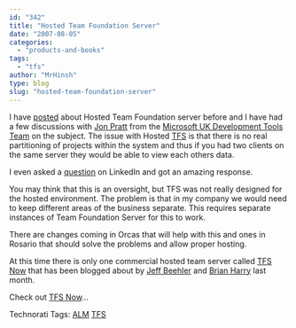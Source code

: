 ```yaml
---
id: "342"
title: "Hosted Team Foundation Server"
date: "2007-08-05"
categories: 
  - "products-and-books"
tags: 
  - "tfs"
author: "MrHinsh"
type: blog
slug: "hosted-team-foundation-server"
---
```


I have [posted](http://blog.hinshelwood.com/archive/2007/05/31/Hosted-Team-Foundation-Server.aspx "Hosted Team Foundation Server") about Hosted Team Foundation server before and I have had a few discussions with [Jon Pratt](http://blogs.msdn.com/ukvsts/pages/jon-pratt.aspx) from the [Microsoft UK Development Tools Team](http://blogs.msdn.com/ukvsts/default.aspx) on the subject. The issue with Hosted [TFS](http://msdn2.microsoft.com/en-us/teamsystem/aa718934.aspx "Team Foundation Server") is that there is no real partitioning of projects within the system and thus if you had two clients on the same server they would be able to view each others data.

I even asked a [question](http://www.linkedin.com/answers/technology/software-development/TCH_SFT/46649-1363184?browseIdx=0&sik=1186315050351&goback=%2Eahp%2Eamq) on LinkedIn and got an amazing response.

You may think that this is an oversight, but TFS was not really designed for the hosted environment. The problem is that in my company we would need to keep different areas of the business separate. This requires separate instances of Team Foundation Server for this to work.

There are changes coming in Orcas that will help with this and ones in Rosario that should solve the problems and allow proper hosting.

At this time there is only one commercial hosted team server called [TFS Now](http://www.tfsnow.com/) that has been blogged about by [Jeff Beehler](http://blogs.msdn.com/jeffbe/archive/2007/07/31/hosted-tfs-available-from-readify.aspx "hosted team foundation server") and [Brian Harry](http://blogs.msdn.com/bharry/archive/2007/07/30/the-first-commercial-tfs-hosting-service-is-live.aspx) last month.

Check out [TFS Now](http://www.tfsnow.com/ "TFS Now")...

Technorati Tags: [ALM](http://technorati.com/tags/ALM) [TFS](http://technorati.com/tags/TFS)
